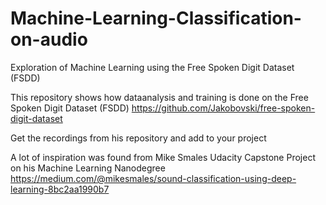 # Machine-Learning-Classification-on-audio
Exploration of Machine Learning using the Free Spoken Digit Dataset (FSDD)

This repository shows how dataanalysis and training is done on the Free Spoken Digit Dataset (FSDD)
https://github.com/Jakobovski/free-spoken-digit-dataset

Get the recordings from his repository and add to your project

A lot of inspiration was found from Mike Smales Udacity Capstone Project on his Machine Learning Nanodegree
https://medium.com/@mikesmales/sound-classification-using-deep-learning-8bc2aa1990b7
